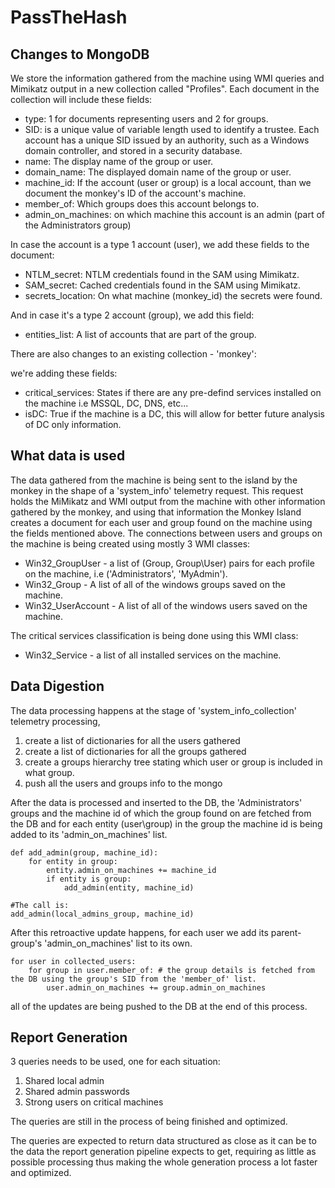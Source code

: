 # PassTheHash



## Changes to MongoDB

We store the information gathered from the machine using WMI queries and Mimikatz output in a new collection called "Profiles".
Each document in the collection will include these fields:

- type: 1 for documents representing users and 2 for groups.
- SID: is a unique value of variable length used to identify a trustee. Each account has a unique SID issued by an authority, such as a Windows domain controller, and stored in a security database.
- name: The display name of the group or user.
- domain_name: The displayed domain name of the group or user.
- machine_id: If the account (user or group) is a local account, than we document the monkey's ID of the account's machine.
- member_of: Which groups does this account belongs to.
- admin_on_machines: on which machine this account is an admin (part of the Administrators group)

In case the account is a type 1 account (user), we add these fields to the document:
    
- NTLM_secret: NTLM credentials found in the SAM using Mimikatz.
- SAM_secret: Cached credentials found in the SAM using Mimikatz.
- secrets_location: On what machine (monkey_id) the secrets were found.

And in case it's a type 2 account (group), we add this field:

- entities_list: A list of accounts that are part of the group.
    
There are also changes to an existing collection - 'monkey':
    
we're adding these fields:
- critical_services: States if there are any pre-defind services installed on the machine i.e MSSQL, DC, DNS, etc...
- isDC: True if the machine is a DC, this will allow for better future analysis of DC only information.
  
## What data is used

The data gathered from the machine is being sent to the island by the monkey in the shape of a 'system_info' telemetry request. This request holds the MiMikatz and WMI output from the machine with other information gathered by the monkey, and using that information the Monkey Island creates a document for each user and group found on the machine using the fields mentioned above.
The connections between users and groups on the machine is being created using mostly 3 WMI classes:
 - Win32_GroupUser - a list of (Group, Group\User) pairs for each profile on the machine, i.e ('Administrators', 'MyAdmin').
 - Win32_Group - A list of all of the windows groups saved on the machine.
 - Win32_UserAccount - A list of all of the windows users saved on the machine.
 
The critical services classification is being done using this WMI class:
- Win32_Service - a list of all installed services on the machine.

## Data Digestion

The data processing happens at the stage of 'system_info_collection' telemetry processing, 

1.  create a list of dictionaries for all the users gathered
2.  create a list of dictionaries for all the groups gathered
3.  create a groups hierarchy tree stating which user or group is included in what group.
4.  push all the users and groups info to the mongo

After the data is processed and inserted to the DB, the 'Administrators' groups and the machine id of which the group found on are fetched from the DB and for each entity (user\group) in the group the machine id is being added to its 'admin_on_machines' list.

    def add_admin(group, machine_id):
		for entity in group:
			entity.admin_on_machines += machine_id
			if entity is group:
				add_admin(entity, machine_id)
	
	#The call is:
	add_admin(local_admins_group, machine_id)

After this retroactive update happens, for each user we add its parent-group's 'admin_on_machines' list to its own.

    for user in collected_users:
		for group in user.member_of: # the group details is fetched from the DB using the group's SID from the 'member_of' list.
			user.admin_on_machines += group.admin_on_machines

all of the updates are being pushed to the DB at the end of this process.

## Report Generation

3 queries needs to be used, one for each situation:

1. Shared local admin
2. Shared admin passwords
3. Strong users on critical machines

The queries are still in the process of being finished and optimized.

The queries are expected to return data structured as close as it can be to the data the report generation pipeline expects to get, requiring as little as possible processing thus making the whole generation process a lot faster and optimized.